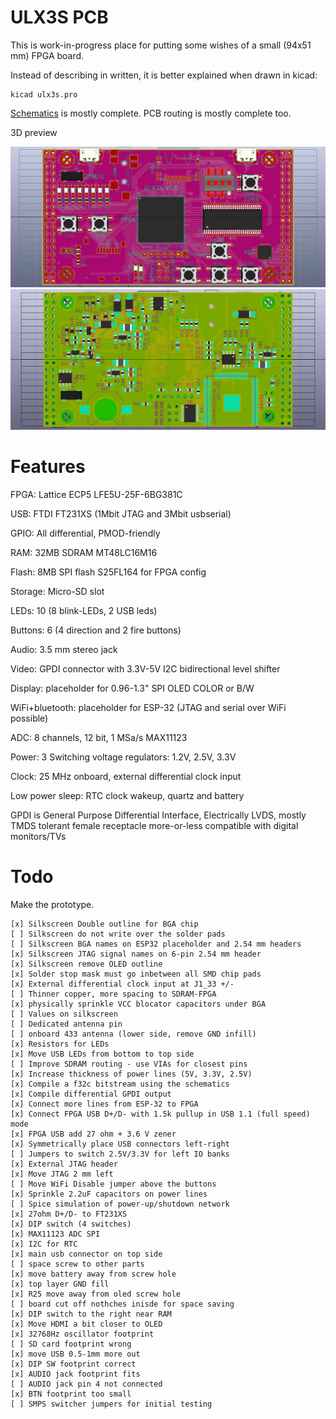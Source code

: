 # ULX3S PCB

This is work-in-progress place for putting
some wishes of a small (94x51 mm) FPGA board.

Instead of describing in written, 
it is better explained when drawn in kicad:

    kicad ulx3s.pro

[Schematics](/doc/schematics.pdf) is mostly complete.
PCB routing is mostly complete too.

3D preview

![TOP](/pic/ulx3st.jpg)
![BOTTOM](/pic/ulx3sb.jpg)

# Features

FPGA: Lattice ECP5 LFE5U-25F-6BG381C

USB: FTDI FT231XS (1Mbit JTAG and 3Mbit usbserial)

GPIO: All differential, PMOD-friendly

RAM: 32MB SDRAM MT48LC16M16

Flash: 8MB SPI flash S25FL164 for FPGA config

Storage: Micro-SD slot

LEDs: 10 (8 blink-LEDs, 2 USB leds)

Buttons: 6 (4 direction and 2 fire buttons)

Audio: 3.5 mm stereo jack

Video: GPDI connector with 3.3V-5V I2C bidirectional level shifter

Display: placeholder for 0.96-1.3" SPI OLED COLOR or B/W

WiFi+bluetooth: placeholder for ESP-32 (JTAG and serial over WiFi possible)

ADC: 8 channels, 12 bit, 1 MSa/s MAX11123

Power: 3 Switching voltage regulators: 1.2V, 2.5V, 3.3V

Clock: 25 MHz onboard, external differential clock input

Low power sleep: RTC clock wakeup, quartz and battery


GPDI is General Purpose Differential Interface,
Electrically LVDS, mostly TMDS tolerant
female receptacle more-or-less compatible
with digital monitors/TVs


# Todo

Make the prototype.

    [x] Silkscreen Double outline for BGA chip
    [ ] Silkscreen do not write over the solder pads
    [ ] Silkscreen BGA names on ESP32 placeholder and 2.54 mm headers
    [x] Silkscreen JTAG signal names on 6-pin 2.54 mm header
    [x] Silkscreen remove OLED outline
    [x] Solder stop mask must go inbetween all SMD chip pads
    [x] External differential clock input at J1_33 +/-
    [ ] Thinner copper, more spacing to SDRAM-FPGA
    [x] physically sprinkle VCC blocator capacitors under BGA
    [ ] Values on silkscreen
    [ ] Dedicated antenna pin
    [ ] onboard 433 antenna (lower side, remove GND infill)
    [x] Resistors for LEDs
    [x] Move USB LEDs from bottom to top side
    [ ] Improve SDRAM routing - use VIAs for closest pins
    [x] Increase thickness of power lines (5V, 3.3V, 2.5V)
    [x] Compile a f32c bitstream using the schematics
    [x] Compile differential GPDI output
    [x] Connect more lines from ESP-32 to FPGA
    [x] Connect FPGA USB D+/D- with 1.5k pullup in USB 1.1 (full speed) mode
    [x] FPGA USB add 27 ohm + 3.6 V zener
    [x] Symmetrically place USB connectors left-right 
    [ ] Jumpers to switch 2.5V/3.3V for left IO banks
    [x] External JTAG header
    [x] Move JTAG 2 mm left
    [ ] Move WiFi Disable jumper above the buttons
    [x] Sprinkle 2.2uF capacitors on power lines
    [ ] Spice simulation of power-up/shutdown network
    [x] 27ohm D+/D- to FT231XS
    [x] DIP switch (4 switches)
    [x] MAX11123 ADC SPI
    [x] I2C for RTC
    [x] main usb connector on top side 
    [ ] space screw to other parts
    [x] move battery away from screw hole
    [x] top layer GND fill
    [x] R25 move away from oled screw hole
    [ ] board cut off nothches inisde for space saving
    [x] DIP switch to the right near RAM
    [x] Move HDMI a bit closer to OLED
    [x] 32768Hz oscillator footprint
    [ ] SD card footprint wrong
    [x] move USB 0.5-1mm more out
    [x] DIP SW footprint correct
    [x] AUDIO jack footprint fits
    [ ] AUDIO jack pin 4 not connected
    [x] BTN footprint too small
    [ ] SMPS switcher jumpers for initial testing

